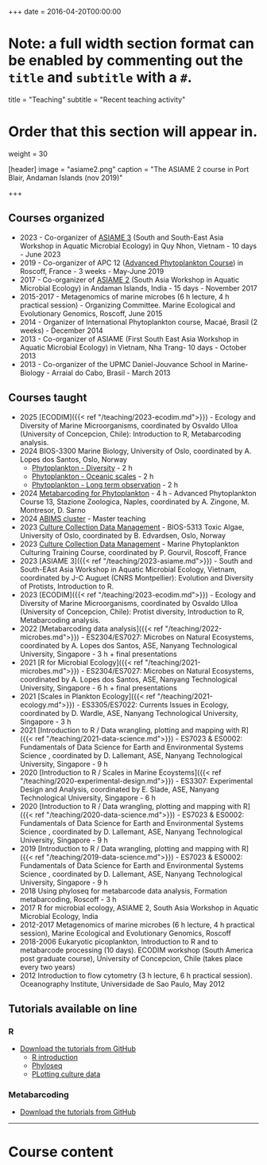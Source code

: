 +++
date = 2016-04-20T00:00:00

# Note: a full width section format can be enabled by commenting out the `title` and `subtitle` with a `#`.
title = "Teaching"
subtitle = "Recent teaching activity"

# Order that this section will appear in.
weight = 30

[header]
image = "asiame2.png"
caption = "The ASIAME 2 course in Port Blair, Andaman Islands (nov 2019)"

+++

## Courses organized

* 2023 - Co-organizer of [ASIAME 3](https://sites.google.com/view/asiame3) (South and South-East Asia Workshop in Aquatic Microbial Ecology) in Quy Nhon, Vietnam - 10 days - June 2023
* 2019 - Co-organizer of APC 12 ([Advanced Phytoplankton Course](https://sites.google.com/view/apc12/home)) in Roscoff, France - 3 weeks - May-June 2019
* 2017 - Co-organizer of [ASIAME 2](https://sites.google.com/view/asiame2) (South Asia Workshop in Aquatic Microbial Ecology) in Andaman Islands, India - 15 days - November 2017
* 2015-2017 - Metagenomics of marine microbes (6 h lecture, 4 h practical session) - Organizing Committee.  Marine Ecological and Evolutionary Genomics, Roscoff, June 2015
* 2014 - Organizer of International Phytoplankton course, Macaé, Brasil (2 weeks) -  December 2014
* 2013 - Co-organizer of ASIAME (First South East Asia Workshop in Aquatic Microbial Ecology) in Vietnam, Nha Trang- 10 days - October 2013
* 2013 - Co-organizer of the UPMC Daniel-Jouvance School in Marine-Biology - Arraial do Cabo, Brasil -  March 2013

## Courses taught
* 2025 [ECODIM]({{< ref "/teaching/2023-ecodim.md">}}) - Ecology and Diversity of Marine Microorganisms, coordinated by Osvaldo Ulloa (University of Concepcion, Chile): Introduction to R, Metabarcoding analysis.
* 2024 BIOS-3300 Marine Biology, University of Oslo, coordinated by A. Lopes dos Santos, Oslo, Norway
  * [Phytoplankton - Diversity](https://daniel-vaulot.fr/files/courses/2024-uio-bios3300/marine-bio-03-phytopk-diversity.pdf) - 2 h
  * [Phytoplankton - Oceanic scales](https://daniel-vaulot.fr/files/courses/2024-uio-bios3300/marine-bio-05-phytopk-scales.pdf) - 2 h
  * [Phytoplankton - Long term observation](https://daniel-vaulot.fr/files/courses/2024-uio-bios3300/marine-bio-06-phytopk-time-series.pdf) - 2 h
* 2024 [Metabarcoding for Phytoplankton](https://daniel-vaulot.fr/files/courses/2024-apc-naples/metabarcoding.pdf) - 4 h - Advanced Phytoplankton Course 13, Stazione Zoologica, Naples, coordinated by A. Zingone, M. Montresor, D. Sarno
* 2024 [ABIMS cluster](https://daniel-vaulot.fr/html/course-uio-server-2024/server-intro.html) - Master teaching
* 2023 [Culture Collection Data Management](https://daniel-vaulot.fr/html/course-uio-cultures-2023/rcc-data-management.html) - BIOS-5313 Toxic Algae, University of Oslo, coordinated by B. Edvardsen, Oslo, Norway
* 2023 [Culture Collection Data Management](https://daniel-vaulot.fr/html/course-cultures-2023/rcc-data-management.html) - Marine Phytoplankton Culturing Training Course, coordinated by P. Gourvil, Roscoff, France
* 2023 [ASIAME 3]({{< ref "/teaching/2023-asiame.md">}}) - South and South-EAst Asia Workshop in Aquatic Microbial Ecology, Vietnam, coordinated by J-C Auguet (CNRS Montpellier): Evolution and Diversity of Protists, Introduction to R.
* 2023 [ECODIM]({{< ref "/teaching/2023-ecodim.md">}}) - Ecology and Diversity of Marine Microorganisms, coordinated by Osvaldo Ulloa (University of Concepcion, Chile): Protist diversity, Introduction to R, Metabarcoding analysis.
* 2022 [Metabarcoding data analysis]({{< ref "/teaching/2022-microbes.md">}}) - ES2304/ES7027: Microbes on Natural Ecosystems, coordinated by A. Lopes dos Santos, ASE, Nanyang Technological University, Singapore - 3 h + final presentations
* 2021 [R for Microbial Ecology]({{< ref "/teaching/2021-microbes.md">}}) - ES2304/ES7027: Microbes on Natural Ecosystems, coordinated by A. Lopes dos Santos, ASE, Nanyang Technological University, Singapore - 6 h + final presentations
* 2021 [Scales in Plankton Ecology]({{< ref "/teaching/2021-ecology.md">}}) - ES3305/ES7022: Currents Issues in Ecology, coordinated by D. Wardle, ASE, Nanyang Technological University, Singapore - 3 h
* 2021 [Introduction to R / Data wrangling, plotting and mapping with R]({{< ref "/teaching/2021-data-science.md">}}) - ES7023 & ES0002: Fundamentals of Data Science for Earth and Environmental Systems Science , coordinated by D. Lallemant, ASE, Nanyang Technological University, Singapore - 9 h
* 2020 [Introduction to R / Scales in Marine Ecoystems]({{< ref "/teaching/2020-experimental-design.md">}}) - ES3307: Experimental Design and Analysis, coordinated by E. Slade, ASE, Nanyang Technological University, Singapore - 6 h
* 2020 [Introduction to R / Data wrangling, plotting and mapping with R]({{< ref "/teaching/2020-data-science.md">}}) - ES7023 & ES0002: Fundamentals of Data Science for Earth and Environmental Systems Science , coordinated by D. Lallemant, ASE, Nanyang Technological University, Singapore - 9 h
* 2019 [Introduction to R / Data wrangling, plotting and mapping with R]({{< ref "/teaching/2019-data-science.md">}}) - ES7023 & ES0002: Fundamentals of Data Science for Earth and Environmental Systems Science , coordinated by D. Lallemant, ASE, Nanyang Technological University, Singapore - 9 h
* 2018  Using phyloseq for metabarcode data analysis, Formation metabarcoding, Roscoff - 3 h
* 2017  R for microbial ecology, ASIAME 2, South Asia Workshop in Aquatic Microbial Ecology, India
* 2012-2017  Metagenomics of marine microbes (6 h lecture, 4 h practical session), Marine Ecological and Evolutionary Genomics, Roscoff
* 2018-2006   Eukaryotic picoplankton, Introduction to R and to metabarcode processing (10 days). ECODIM workshop (South America post graduate course), University of Concepcion, Chile (takes place every two years)
* 2012  Introduction to flow cytometry (3 h lecture, 6 h practical session). Oceanography Institute, Universidade de Sao Paulo, May 2012

## Tutorials available on line

### R
* [Download the tutorials from GitHub](https://github.com/vaulot/R_tutorials)
    * [R introduction](https://vaulot.github.io/tutorials/R_introduction_tutorial.html)
    * [Phyloseq](https://vaulot.github.io/tutorials/Phyloseq_tutorial.html)
    * [PLotting culture data](https://vaulot.github.io/tutorials/R_tutorial_cultures.html)

### Metabarcoding
* [Download the tutorials from GitHub](https://github.com/vaulot/metabarcodes_tutorials)

---

# Course content
